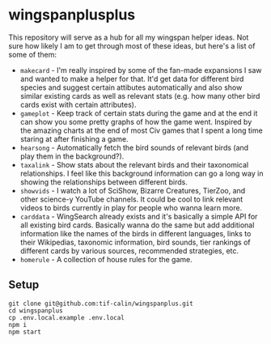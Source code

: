 # wingspanplusplus
This repository will serve as a hub for all my wingspan helper ideas. Not sure how likely I am to get through most of these ideas, but here's a list of some of them:
 - `makecard` - I'm really inspired by some of the fan-made expansions I saw and wanted to make a helper for that. It'd get data for different bird species and suggest certain attibutes automatically and also show similar existing cards as well as relevant stats (e.g. how many other bird cards exist with certain attributes).
 - `gameplot` - Keep track of certain stats during the game and at the end it can show you some pretty graphs of how the game went. Inspired by the amazing charts at the end of most Civ games that I spent a long time staring at after finishing a game.
 - `hearsong` - Automatically fetch the bird sounds of relevant birds (and play them in the background?).
 - `taxalink` - Show stats about the relevant birds and their taxonomical relationships. I feel like this background information can go a long way in showing the relationships between different birds.
 - `showvids` - I watch a lot of SciShow, Bizarre Creatures, TierZoo, and other science-y YouTube channels. It could be cool to link relevant videos to birds currently in play for people who wanna learn more.
 - `carddata` - WingSearch already exists and it's basically a simple API for all existing bird cards. Basically wanna do the same but add additional information like the names of the birds in different languages, links to their Wikipedias, taxonomic information, bird sounds, tier rankings of different cards by various sources, recommended strategies, etc.
 - `homerule` - A collection of house rules for the game.

## Setup
```
git clone git@github.com:tif-calin/wingspanplus.git
cd wingspanplus
cp .env.local.example .env.local
npm i
npm start
```
